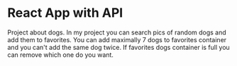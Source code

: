 # React App with API

Project about dogs. In my project you can search pics of random dogs and add them to favorites. You can add maximally 7 dogs to favorites container and you can't add the same dog twice. If favorites dogs container is full you can remove which one do you want.